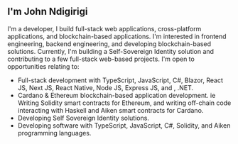 ## I'm John Ndigirigi
I'm a developer, I build full-stack web applications, cross-platform applications, and blockchain-based  applications. I'm interested in frontend engineering, backend engineering, and developing blockchain-based solutions. Currently, I'm building a Self-Sovereign Identity solution and contributing to a few full-stack web-based projects.
I'm open to opportunities relating to:
- Full-stack development with TypeScript, JavaScript, C#, Blazor,  React JS, Next JS, React Native, Node JS, Express JS, and , .NET.
- Cardano & Ethereum blockchain-based application development. ie Writing Solidity smart contracts for Ethereum, and writing off-chain code interacting with Haskell and Aiken smart contracts for Cardano.
- Developing Self Sovereign Identity solutions.
- Developing software with  TypeScript, JavaScript, C#, Solidity, and Aiken programming languages.

